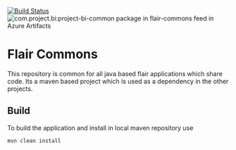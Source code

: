 [![Build Status](https://dev.azure.com/VizCentric/Flair%20BI/_apis/build/status/viz-centric.flair-commons?branchName=master)](https://dev.azure.com/VizCentric/Flair%20BI/_build/latest?definitionId=1&branchName=master)
![com.project.bi:project-bi-common package in flair-commons feed in Azure Artifacts](https://feeds.dev.azure.com/VizCentric/_apis/public/Packaging/Feeds/d62c60be-25b2-465f-9bf0-8c6406fc89ff/Packages/f6c17ac6-8157-49c2-ba21-0c0f02b78335/Badge)
# Flair Commons

This repository is common for all java based flair applications which share code. Its a maven based project which is used as a dependency in the other projects.

## Build

To build the application and install in local maven repository use

    mvn clean install
